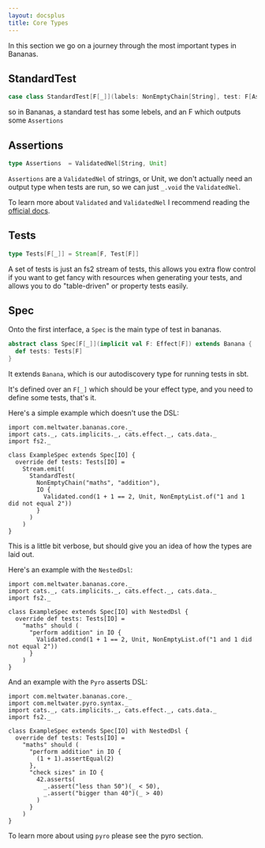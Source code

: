 ```yaml
---
layout: docsplus
title: Core Types
---
```


In this section we go on a journey through the most important types in Bananas.

## StandardTest

```scala
case class StandardTest[F[_]](labels: NonEmptyChain[String], test: F[Assertions])
```

so in Bananas, a standard test has some lebels, and an F which outputs some `Assertions`

## Assertions

```scala
type Assertions  = ValidatedNel[String, Unit]
```

`Assertions` are a `ValidatedNel` of strings, or Unit, we don't actually need an output type when tests are run, so we can just `_.void` the `ValidatedNel`.

To learn more about `Validated` and `ValidatedNel` I recommend reading the [official docs](https://typelevel.org/cats/datatypes/validated.html).

## Tests

```scala
type Tests[F[_]] = Stream[F, Test[F]]
```

A set of tests is just an fs2 stream of tests, this allows you extra flow control if you want to get fancy with resources when generating your tests, and allows you to do "table-driven" or property tests easily.

## Spec

Onto the first interface, a `Spec` is the main type of test in bananas.

```scala
abstract class Spec[F[_]](implicit val F: Effect[F]) extends Banana {
  def tests: Tests[F]
}
```

It extends `Banana`, which is our autodiscovery type for running tests in sbt.

It's defined over an `F[_]` which should be your effect type, and you need to define some tests, that's it.

Here's a simple example which doesn't use the DSL:

```tut:silent
import com.meltwater.bananas.core._
import cats._, cats.implicits._, cats.effect._, cats.data._
import fs2._

class ExampleSpec extends Spec[IO] {
  override def tests: Tests[IO] =
    Stream.emit(
      StandardTest(
        NonEmptyChain("maths", "addition"),
        IO {
          Validated.cond(1 + 1 == 2, Unit, NonEmptyList.of("1 and 1 did not equal 2"))
        }
      )
    )
}
```

This is a little bit verbose, but should give you an idea of how the types are laid out.

Here's an example with the `NestedDsl`:

```tut:silent
import com.meltwater.bananas.core._
import cats._, cats.implicits._, cats.effect._, cats.data._
import fs2._

class ExampleSpec extends Spec[IO] with NestedDsl {
  override def tests: Tests[IO] =
    "maths" should (
      "perform addition" in IO {
        Validated.cond(1 + 1 == 2, Unit, NonEmptyList.of("1 and 1 did not equal 2"))
      }
    )
}
```

And an example with the `Pyro` asserts DSL:

```tut:silent
import com.meltwater.bananas.core._
import com.meltwater.pyro.syntax._
import cats._, cats.implicits._, cats.effect._, cats.data._
import fs2._

class ExampleSpec extends Spec[IO] with NestedDsl {
  override def tests: Tests[IO] =
    "maths" should (
      "perform addition" in IO {
        (1 + 1).assertEqual(2)
      },
      "check sizes" in IO {
        42.asserts(
          _.assert("less than 50")(_ < 50),
          _.assert("bigger than 40")(_ > 40)
        )
      }
    )
}
```

To learn more about using `pyro` please see the pyro section.
